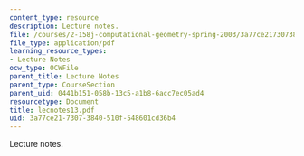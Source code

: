 ```yaml
---
content_type: resource
description: Lecture notes.
file: /courses/2-158j-computational-geometry-spring-2003/3a77ce2173073840510f548601cd36b4_lecnotes13.pdf
file_type: application/pdf
learning_resource_types:
- Lecture Notes
ocw_type: OCWFile
parent_title: Lecture Notes
parent_type: CourseSection
parent_uid: 0441b151-058b-13c5-a1b8-6acc7ec05ad4
resourcetype: Document
title: lecnotes13.pdf
uid: 3a77ce21-7307-3840-510f-548601cd36b4
---
```

Lecture notes.

